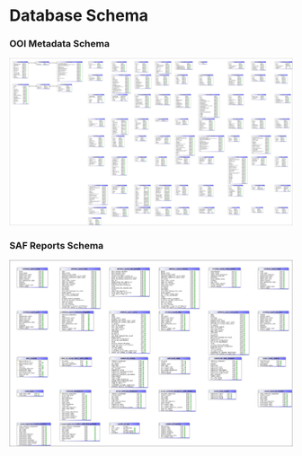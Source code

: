 # Database Schema

### OOI Metadata Schema

![ooimeta](ooimeta.png)

### SAF Reports Schema

![saf](saf.png)
